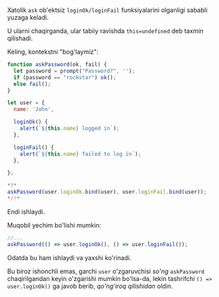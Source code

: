 
Xatolik `ask` ob'ektsiz `loginOk/loginFail` funksiyalarini olganligi sababli yuzaga keladi.

U ularni chaqirganda, ular tabiiy ravishda `this=undefined` deb taxmin qilishadi.

Keling, kontekstni "bog'laymiz":

```js run
function askPassword(ok, fail) {
  let password = prompt("Password?", '');
  if (password == "rockstar") ok();
  else fail();
}

let user = {
  name: 'John',

  loginOk() {
    alert(`${this.name} logged in`);
  },

  loginFail() {
    alert(`${this.name} failed to log in`);
  },

};

*!*
askPassword(user.loginOk.bind(user), user.loginFail.bind(user));
*/!*
```

Endi ishlaydi.

Muqobil yechim bo'lishi mumkin:
```js
//...
askPassword(() => user.loginOk(), () => user.loginFail());
```

Odatda bu ham ishlaydi va yaxshi ko'rinadi.

Bu biroz ishonchli emas, garchi `user` o'zgaruvchisi *so'ng* `askPassword` chaqirilgandan keyin o'zgarishi mumkin bo'lsa-da, lekin tashrifchi `() => user.loginOk()` ga javob berib, *qo'ng'iroq qilishidan* oldin.
